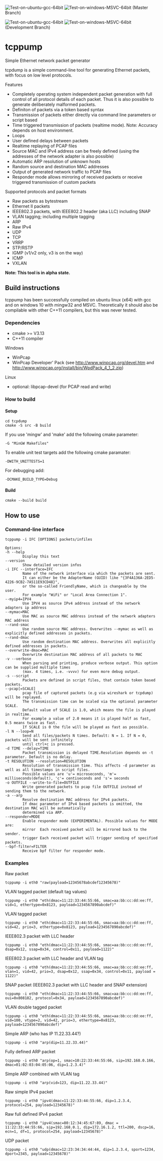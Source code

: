 ![Test-on-ubuntu-gcc-64bit](https://github.com/amartin755/tcppump/workflows/Test-on-ubuntu-gcc-64bit/badge.svg)
![Test-on-windows-MSVC-64bit](https://github.com/amartin755/tcppump/workflows/Test-on-windows-MSVC-64bit/badge.svg)
(Master Branch)

![Test-on-ubuntu-gcc-64bit](https://github.com/amartin755/tcppump/workflows/Test-on-ubuntu-gcc-64bit/badge.svg?branch=devel)
![Test-on-windows-MSVC-64bit](https://github.com/amartin755/tcppump/workflows/Test-on-windows-MSVC-64bit/badge.svg?branch=devel)
(Development Branch)

# tcppump
Simple Ethernet network packet generator

tcpdump is a simple command-line tool for generating Ethernet packets, with focus on low level protocols.

Features
* Completely operating system independent packet generation with full control of all protocol details of each packet. Thus it is also possible to generate deliberately malformed packets.
* Definiton of packets via a token based syntax
* Transmission of packets either directly via command line parameters or script based
* Time triggered transmission of packets (realtime mode). Note: Accuracy depends on host environment.
* Loops
* User defined delays between packets
* Realtime replaying of PCAP files
* Source MAC and IPv4 address can be freely defined (using the addresses of the network adapter is also possible)
* Automatic ARP resolution of unknown hosts
* Random source and destination MAC addresses
* Output of generated network traffic to PCAP files
* Responder mode allows mirroring of received packets or receive triggered transmission of custom packets

Supported protocols and packet formats
* Raw packets as bytestream
* Ethernet II packets
* IEEE802.3 packets, with IEEE802.2 header (aka LLC) including SNAP
* VLAN tagging; including multiple tagging
* ARP
* Raw IPv4
* UDP
* TCP
* VRRP
* STP/RSTP
* IGMP (v1/v2 only, v3 is on the way)
* ICMP
* VXLAN

**Note: This tool is in alpha state.**

## Build instructions
tcppump has been successfully compiled on ubuntu linux (x64) with gcc and on windows 10 with mingw32 and MSVC.
Theoretically it should also be compilable with other C++11 compilers, but this was never tested.

### Dependencies
* cmake >= V3.13
* C++11 compiler

Windows
* WinPcap
* WinPcap Developer' Pack (see http://www.winpcap.org/devel.htm and http://www.winpcap.org/install/bin/WpdPack_4_1_2.zip)

Linux
* optional: libpcap-devel (for PCAP read and write)

### How to build
#### Setup

    cd tcpdump
    cmake -S src -B build

If you use 'mingw' and 'make' add the following cmake parameter:

    -G "MinGW Makefiles"

To enable unit test targets add the following cmake paramater:

    -DWITH_UNITTESTS=1

For debugging add:

    -DCMAKE_BUILD_TYPE=Debug

#### Build

    cmake --build build


## How to use
### Command-line interface
    tcppump -i IFC [OPTIONS] packets/infiles

    Options:
    -h --help
            Display this text
    --version
            Show detailed version infos
    -i IFC --interface=IFC
            Name of the network interface via which the packets are sent.
            It can either be the AdapterName (GUID) like "{3F4A136A-2ED5-4226-9CB2-7A511E93CD48}",
            or the so-called FriendlyName, which is changeable by the user.
            For example "WiFi" or "Local Area Connection 1".
    --myip4=IPV4
            Use IPV4 as source IPv4 address instead of the network adapters ip address
    --mymac=MAC
            Use MAC as source MAC address instead of the network adapters MAC address
    --rand-smac
            Use random source MAC address. Overwrites --mymac as well as explicitly defined addresses in packets.
    --rand-dmac
            Use random destination MAC address. Overwrites all explicitly defined addresses in packets.
    --overwrite-dmac=MAC
            Overwrite destination MAC address of all packets to MAC
    -v --verbose
            When parsing and printing, produce verbose output. This option can be supplied multiple times
            (max. 4 times, i.e. -vvvv) for even more debug output.
    -s --script
            Packets are defined in script files, that contain token based packets.
    --pcap[=SCALE]
            pcap file of captured packets (e.g via wireshark or tcpdump) will be replayed.
            The transmission time can be scaled via the optional parameter SCALE.
            Default value of SCALE is 1.0, which means the file is played in realtime.
            For example a value of 2.0 means it is played half as fast, 0.5 means twice as fast.
            If SCALE is 0 the file will be played as fast as possible.
    -l N --loop=N
            Send all files/packets N times. Default: N = 1. If N = 0, packets will be sent infinitely
            until ctrl+c is pressed.
    -d TIME --delay=TIME
            Packet transmission is delayed TIME.Resolution depends on -t parameter. Default is no delay.
    -t RESOLUTION --resolution=RESOLUTION
            Resolution of transmission time. This affects -d parameter as well as all timestamps in script files.
            Possible values are 'u'= microseconds, 'm'= milliseconds(default), 'c'= centiseconds and 's'= seconds
    -o OUTFILE --write-to-file=OUTFILE
            Write generated packets to pcap file OUTFILE instead of sending them to the network.
    -a --arp
            Resolve destination MAC address for IPv4 packets.
            If dmac parameter of IPv4 based packets is omitted, the destination MAC will be automatically
            determined via ARP.
    --responder=MODE
            Enable responder mode (EXPERIMENTAL). Possible values for MODE are:
            mirror  Each received packet will be mirrored back to the sender.
            trigger Each received packet will trigger sending of specified packets.
    --bpf-filter=FILTER
            Receive bpf filter for responder mode.

### Examples

Raw packet

    tcppump -i eth0 "raw(payload=12345678abcdef12345678)"

VLAN tagged packet (default tag values)

    tcppump -i eth0 "eth(dmac=11:22:33:44:55:66, smac=aa:bb:cc:dd:ee:ff, vid=1, ethertype=0x8123, payload=1234567890abcdef)"

VLAN tagged packet

    tcppump -i eth0 "eth(dmac=11:22:33:44:55:66, smac=aa:bb:cc:dd:ee:ff, vid=42, prio=3, ethertype=0x8123, payload=1234567890abcdef)"

IEEE802.3 packet with LLC header

    tcppump -i eth0 "eth(dmac=11:22:33:44:55:66, smac=aa:bb:cc:dd:ee:ff, dsap=0x12, ssap=0x34, control=0x11, payload=1122)"

IEEE802.3 packet with LLC header and VLAN tag

    tcppump -i eth0 "eth(dmac=11:22:33:44:55:66, smac=aa:bb:cc:dd:ee:ff, vlan=1, vid=42, prio=3, dsap=0x12, ssap=0x34, control=0x11, payload = 1122)"

SNAP packet (IEEE802.3 packet with LLC header and SNAP extension)

    tcppump -i eth0 "eth(dmac=11:22:33:44:55:66, smac=aa:bb:cc:dd:ee:ff, oui=0x808182, protocol=0x34, payload=1234567890abcdef)"

VLAN double tagged packet

    tcppump -i eth0 "eth(dmac=11:22:33:44:55:66, smac=aa:bb:cc:dd:ee:ff, vid=100, vtype=2, vid=42, prio=3, ethertype=0x8123, payload=1234567890abcdef)"

Simple ARP (who has IP 11.22.33.44?)

    tcppump -i eth0 "arp(dip=11.22.33.44)"

Fully defined ARP packet

    tcppump -i eth0 "arp(op=1, smac=10:22:33:44:55:66, sip=192.168.0.166, dmac=01:02:03:04:05:06, dip=1.2.3.4)"

Simple ARP combined with VLAN tag

    tcppump -i eth0 "arp(vid=123, dip=11.22.33.44)"

Raw simple IPv4 packet

    tcppump -i eth0 "ipv4(dmac=11:22:33:44:55:66, dip=1.2.3.4, protocol=254, payload=12345678)"

Raw full defined IPv4 packet

    tcppump -i eth0 "ipv4(smac=80:12:34:45:67:89, dmac = 11:22:33:44:55:66, sip=192.168.0.1, dip=172.16.1.2, ttl=200, dscp=16, ecn=1, df=1, protocol=254, payload=12345678)"

UDP packet

    tcppump -i eth0 "udp(dmac=12:23:34:34:44:44, dip=1.2.3.4, sport=1234, dport=2345, payload=12345678)"
